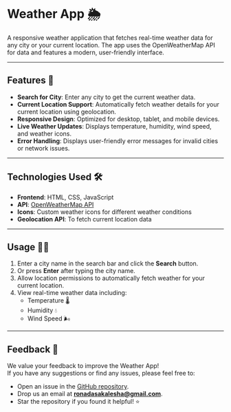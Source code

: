 # Weather App 🌦️

A responsive weather application that fetches real-time weather data for any city or your current location. The app uses the OpenWeatherMap API for data and features a modern, user-friendly interface.

---

## Features 🚀

- **Search for City**: Enter any city to get the current weather data.
- **Current Location Support**: Automatically fetch weather details for your current location using geolocation.
- **Responsive Design**: Optimized for desktop, tablet, and mobile devices.
- **Live Weather Updates**: Displays temperature, humidity, wind speed, and weather icons.
- **Error Handling**: Displays user-friendly error messages for invalid cities or network issues.

---

## Technologies Used 🛠️

- **Frontend**: HTML, CSS, JavaScript
- **API**: [OpenWeatherMap API](https://openweathermap.org/)
- **Icons**: Custom weather icons for different weather conditions
- **Geolocation API**: To fetch current location data

---

## Usage 🚶‍♂️

1. Enter a city name in the search bar and click the **Search** button.
2. Or press **Enter** after typing the city name.
3. Allow location permissions to automatically fetch weather for your current location.
4. View real-time weather data including:
   - Temperature 🌡️
   - Humidity 💧
   - Wind Speed 🌬️

---

## Feedback 📝

We value your feedback to improve the Weather App!  
If you have any suggestions or find any issues, please feel free to:

- Open an issue in the [GitHub repository](https://github.com/sakalesha/Weather-App/issues).
- Drop us an email at **ronadasakalesha@gmail.com**.
- Star the repository if you found it helpful! ⭐
